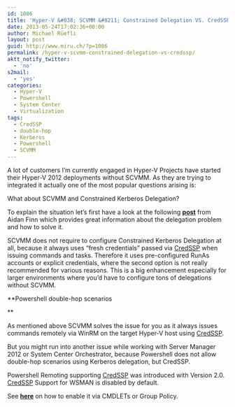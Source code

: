 ```yaml
---
id: 1086
title: 'Hyper-V &#038; SCVMM &#8211; Constrained Delegation VS. CredSSP'
date: 2013-05-24T17:02:36+00:00
author: Michael Rüefli
layout: post
guid: http://www.miru.ch/?p=1086
permalink: /hyper-v-scvmm-constrained-delegation-vs-credssp/
aktt_notify_twitter:
  - 'no'
s2mail:
  - 'yes'
categories:
  - Hyper-V
  - Powershell
  - System Center
  - Virtualization
tags:
  - CredSSP
  - double-hop
  - Kerberos
  - Powershell
  - SCVMM
---
```

A lot of customers I&#8217;m currently engaged in Hyper-V Projects have started their Hyper-V 2012 deployments without SCVMM. As they are trying to integrated it actually one of the most popular questions arising is:

What about SCVMM and Constrained Kerberos Delegation?

To explain the situation let&#8217;s first have a look at the following <a href="http://www.aidanfinn.com/?p=13711" target="_blank"><strong>post</strong></a> from Aidan Finn which provides great information about the delegation problem and how to solve it.

SCVMM does not require to configure Constrained Kerberos Delegation at all, because it always uses &#8220;fresh credentials&#8221; passed via <a href="http://en.wikipedia.org/wiki/Security_Support_Provider_Interface" target="_blank">CredSSP</a> when issuing commands and tasks. Therefore it uses pre-configured RunAs accounts or explicit credentials, where the second option is not really recommended for various reasons. This is a big enhancement especially for larger environments where you&#8217;d have to configure tons of delegations without SCVMM.

**Powershell double-hop scenarios
  
** 

As mentioned above SCVMM solves the issue for you as it always issues commands remotely via WinRM on the target Hyper-V host using [CredSSP](http://en.wikipedia.org/wiki/Security_Support_Provider_Interface).

But you might run into another issue while working with Server Manager 2012 or System Center Orchestrator, because Powershell does not allow double-hop scenarios using Kerberos delegation, but CredSSP.

Powershell Remoting supporting [CredSSP](http://en.wikipedia.org/wiki/Security_Support_Provider_Interface) was introduced with Version 2.0. [CredSSP](http://en.wikipedia.org/wiki/Security_Support_Provider_Interface) Support for WSMAN is disabled by default.

See <a href="http://msdn.microsoft.com/en-us/library/windows/desktop/ee309365(v=vs.85).aspx" target="_blank"><strong>here</strong></a> on how to enable it via CMDLETs or Group Policy.